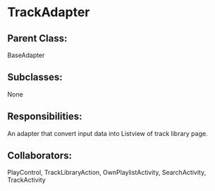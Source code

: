 # TrackAdapter

## Parent Class:
BaseAdapter

## Subclasses:
None

## Responsibilities:
An adapter that convert input data into Listview of track library page.

## Collaborators:
PlayControl, TrackLibraryAction, OwnPlaylistActivity, SearchActivity, TrackActivity
